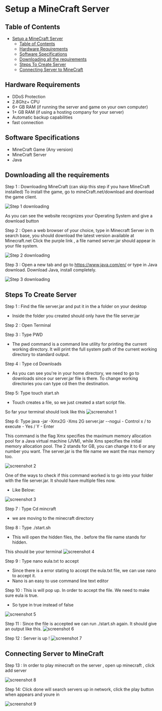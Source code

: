 # Setup a MineCraft Server

## Table of Contents
- [Setup a MineCraft Server](#setup-a-minecraft-server)
  - [Table of Contents](#table-of-contents)
  - [Hardware Requirements](#hardware-requirements)
  - [Software Specifications](#software-specifications)
  - [Downloading all the requirements](#downloading-all-the-requirements)
  - [Steps To Create Server](#steps-to-create-server)
  - [Connecting Server to MineCraft](#connecting-server-to-minecraft)
  
## Hardware Requirements
- DDoS Protection
- 2.8Ghz+ CPU
- 6+ GB RAM (if running the server and game on your own computer)
- 1+ GB RAM (if using a hosting company for your server)
- Automatic backup capabilities
- fast connection 

## Software Specifications
- MineCraft Game (Any version)
- MineCraft Server 
- Java 

## Downloading all the requirements

Step 1 : Downloading MineCraft (can skip this step if you have MineCraft installed)
To install the game, go to mineCraft.net/download and download the game client. 

![Step 1 downloading](../images/../cis106-1/game.png)

As you can see the website recognizes your Operating System and give a download button

Step 2 : Open a web browser of your choice, type in Minecraft Server in th search base, you should download the latest version available at Minecraft.net
Click the purple link , a file named server.jar should appear in your file system. 

![Step 2 downloading](../images/../cis106-1/minecraft_server.png)

Step 3 : Open a new tab and go to https://www.java.com/en/ or type in Java download. Download Java, install completely. 

![Step 3 downloading](../images/../cis106-1/java.png)

## Steps To Create Server

Step 1 : Find the file server.jar and put it in the a folder on your desktop
- Inside the folder you created should only have the file server.jar

Step 2 : Open Terminal 

Step 3 : Type PWD

- The pwd command is a command line utility for printing the current working directory. It will print the full system path of the current working directory to standard output.

Step 4 : Type cd Downloads 
- As you can see you're in your home directory, we need to go to downloads since our server.jar file is there. To change working directories you can type cd then the destination. 

Step 5: Type touch start.sh 
- Touch creates a file, so we just created a start script file. 

So far your terminal should look like this 
![screenshot 1](../images/../cis106-1/Picture1.png)

Step 6: Type java -jar -Xmx2G -Xms 2G server.jar --nogui
    - Control x / to execute
    - Yes / Y 
    - Enter 


This command is the flag Xmx specifies the maximum memory allocation pool for a Java virtual machine (JVM), while Xms specifies the initial memory allocation pool. The 2 stands for GB, you can change it to 6 or any number you want. The server.jar is the file name we want the max memory too. 


![screenshot 2](../images/../cis106-1/Picture2.png)

One of the ways to check if this command worked is to go into your folder with the file server.jar. It should have multiple files now. 

- Like Below: 

![screenshot 3](../images/../cis106-1/Picture3.png)

Step 7 : Type Cd mincraft 
- we are moving to the minecraft directory 

Step 8 : Type ./start.sh
- This will open the hidden files, the . before the file name stands for hidden. 
  
This should be your terminal 
![screenshot 4](../images/../cis106-1/Picture4.png)

Step 9 : Type nano eula.txt to accept 
- Since there is a error stating to accept the eula.txt file, we can use nano to accept it. 
- Nano is an easy to use command line text editor

Step 10 : This is will pop up. In order to accept the file. We need to make sure eula is true. 

- So type in true instead of false 

![screenshot 5](../images/../cis106-1/Picture5.png)

Step 11 : Since the file is accepted we can run ./start.sh again. It should give an output like this. 
![screenshot 6](../images/../cis106-1/Picture6.png)

Step  12 : Server is up ! 
![screenshot 7](../images/../cis106-1/Picture7.png)


## Connecting Server to MineCraft

Step 13 : In order to play minecraft on the server , open up minecraft , click add server 

![screenshot 8](../images/../cis106-1/Picture8.png)


Step 14: Click done will search servers up in network, click the play button when appears and youre in 

![screenshot 9](../images/../cis106-1/Picture9.png)